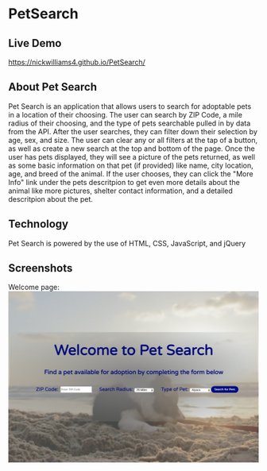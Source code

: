 # PetSearch

## Live Demo   
https://nickwilliams4.github.io/PetSearch/

## About Pet Search
Pet Search is an application that allows users to search for adoptable pets in a location of their choosing.  The user can search by ZIP Code, a mile radius of their choosing, and the type of pets searchable pulled in by data from the API.  After the user searches, they can filter down their selection by age, sex, and size.  The user can clear any or all filters at the tap of a button, as well as create a new search at the top and bottom of the page.  Once the user has pets displayed, they will see a picture of the pets returned, as well as some basic information on that pet (if provided) like name, city location, age, and breed of the animal.  If the user chooses, they can click the "More Info" link under the pets descritpion to get even more details about the animal like more pictures, shelter contact information, and a detailed descritpion about the pet.  

## Technology
Pet Search is powered by the use of HTML, CSS, JavaScript, and jQuery

## Screenshots 

Welcome page:
![Welcome Page](WelcomePage.png)


